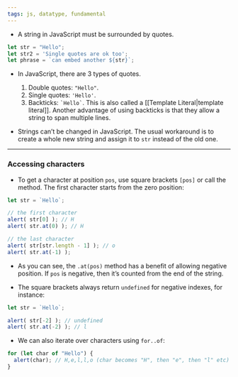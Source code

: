 ```yaml
---
tags: js, datatype, fundamental
---
```


- A string in JavaScript must be surrounded by quotes.

```js
let str = "Hello";
let str2 = 'Single quotes are ok too';
let phrase = `can embed another ${str}`;
```

- In JavaScript, there are 3 types of quotes.
	1. Double quotes: `"Hello"`.
	2. Single quotes: `'Hello'`.
	3. Backticks: `` `Hello` ``. This is also called a [[Template Literal|template literal]]. Another advantage of using backticks is that they allow a string to span multiple lines.

- Strings can’t be changed in JavaScript. The usual workaround is to create a whole new string and assign it to `str` instead of the old one.

---

###  Accessing characters

- To get a character at position `pos`, use square brackets `[pos]` or call the method. The first character starts from the zero position:

```js
let str = `Hello`;

// the first character
alert( str[0] ); // H
alert( str.at(0) ); // H

// the last character
alert( str[str.length - 1] ); // o
alert( str.at(-1) );
```

- As you can see, the `.at(pos)` method has a benefit of allowing negative position. If `pos` is negative, then it’s counted from the end of the string.

- The square brackets always return `undefined` for negative indexes, for instance:
```js
let str = `Hello`;

alert( str[-2] ); // undefined
alert( str.at(-2) ); // l
```

- We can also iterate over characters using `for..of`:
```js
for (let char of "Hello") {
  alert(char); // H,e,l,l,o (char becomes "H", then "e", then "l" etc)
}
```